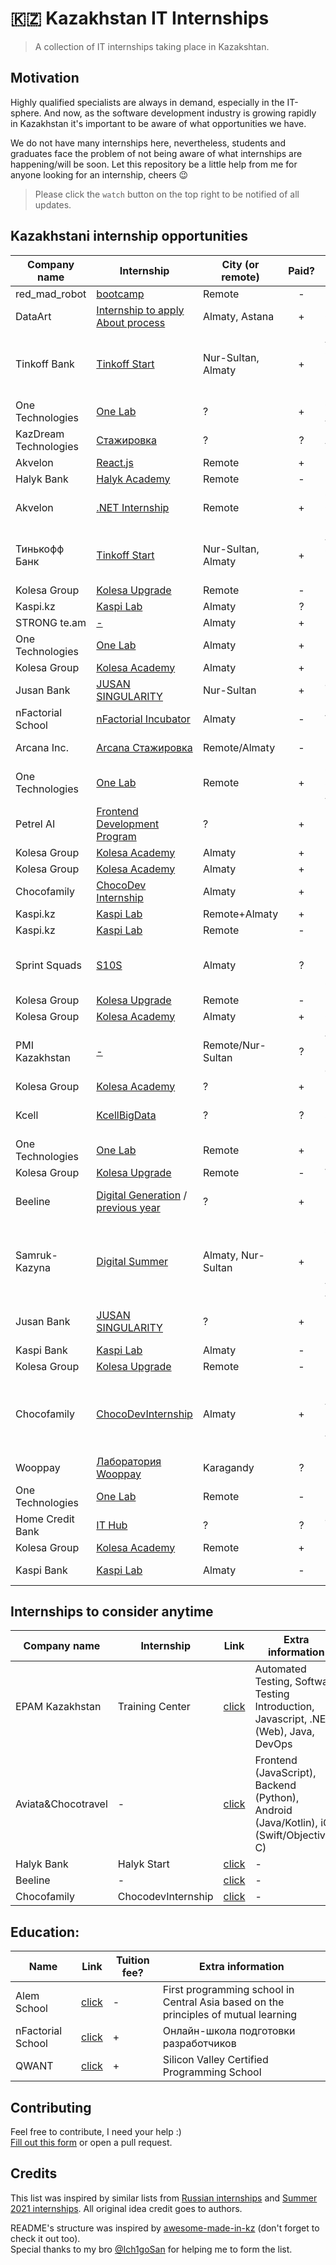 # 🇰🇿 Kazakhstan IT Internships

> A collection of IT internships taking place in Kazakshtan.

## Motivation

Highly qualified specialists are always in demand, especially in the IT-sphere. And now, as the software development industry is growing rapidly in Kazakhstan it's important to be aware of what opportunities we have.

We do not have many internships here, nevertheless, students and graduates face the problem of not being aware of what internships are happening/will be soon. Let this repository be a little help from me for anyone looking for an internship, cheers 😉

> Please click the `watch` button on the top right to be notified of all updates. 

## Kazakhstani internship opportunities

| Company name     | Internship          | City (or remote) | Paid? | Languages & Technologies                             | Deadline   |
| ---------------- | ------------------- | ---------------- | :---: | ---------------------------------------------------- | ---------- |
|  red\_mad\_robot | [bootcamp](https://www.redmadrobot.kz/bootcamp) | Remote  | - |  Flutter, Java, QA, BA  | 12.02.2023 |
|  DataArt | [Internship to apply](https://www.dataart.team/vacancies/QAS460)<br />[About process](https://www.dataart.team/ru/career/for-trainee)  | Almaty, Astana  | + |  QA  | 31.01.2023 |
|  Tinkoff Bank    |  [Tinkoff Start](https://fintech.tinkoff.ru/start/)       | Nur-Sultan, Almaty | +   | Analytics, QA-Engineering, SRE, Java, Frontend , Scala, .NET, Go, ML-engineer, Python, C++, Android, IOS Development | 21.12.2022 |
|  One Technologies | [One Lab](https://lab.one.kz/)  | ?  | + |  QA, Scala, Angular, iOS, Go, Android  | 05.10.2022 |
|  KazDream Technologies | [Стажировка](https://www.instagram.com/kazdream.kz/)    | ?  | ? |  Angular, Go, DevOps, QA  | ? |
| Akvelon        | [React.js](https://t.me/akvelon_KZ_jobs/88)   | Remote  |   +   |  React, Redux, TypeScript  | 28.08.2022 |
| Halyk Bank        | [Halyk Academy](http://halykacademy.kz/DevOps)    | Remote  |   -   |  DevOps  | 25.08.2022 |
| Akvelon      | [.NET Internship](https://t.me/akvelon_KZ_jobs/86)   | Remote  |   +   |  OOP, C#, .NET, ASP.NET Core WebAPI, MSSQL/PostgreSQL/MySQL | 28.08.2022|
| Тинькофф Банк      | [Tinkoff Start](https://fintech.tinkoff.ru/study/start/)  | Nur-Sultan, Almaty  |   +   |  Analytics, QA-Engineering, SRE, Java, Frontend , Scala, .NET, Go, Android, IOS Development  | 16.08.2022|
| Kolesa Group      | [Kolesa Upgrade](https://upgrade.kolesa.group/backend)   | Remote  |   -   |  PHP & Go  | 28.08.2021 |
| Kaspi.kz | [Kaspi Lab](https://hr.kaspi.kz/data-base-administrator/)  | Almaty | ? | MS SQL, Oracle | 22.07.2022? |
| STRONG te.am | [-](http://tiny.cc/strongteaminternship)  | Almaty | + | iOS, Android, Java Backend | 07.06.2022 |
| One Technologies | [One Lab](https://lab.one.kz)  | Almaty |   +  |  Backend GO  | 25.05.2022 |
| Kolesa Group | [Kolesa Academy](https://job.kolesa.kz/academy/)  | Almaty |   +  |  Mobile iOS  | 05.06.2022 |
| Jusan Bank | [JUSAN SINGULARITY](https://singularity.camp/)  | Nur-Sultan |   +  |  Java Backend, Frontend, IOS, Android, DevOps  | ? |
| nFactorial School | [nFactorial Incubator](https://www.instagram.com/p/Cb-BRF-sXAt/)  | Almaty |   -   | Web development  | 30.04.2022 |
| Arcana Inc. | [Arcana Стажировка](https://www.instagram.com/p/CcAYxxvjCzv/)  | Remote/Almaty |   -   | iOS, Android, Python, React, UX/UI, Management  | 20.04.2022 |
| One Technologies | [One Lab](https://lab.one.kz) | Remote           |   +   | QA, Angular, iOS, React, Scala, Java, Business Analytics  | 11.03.2022 |
| Petrel AI | [Frontend Development Program](https://www.instagram.com/p/CaPCWwmMbi-/)  | ? |   +   |  Frontend  | ? |
| Kolesa Group | [Kolesa Academy](https://job.kolesa.kz/academy#ds-vacancy)  | Almaty |   +   |  Data Analyst  | 25.02.2022 |
| Kolesa Group | [Kolesa Academy](https://job.kolesa.kz/academy#php-vacancy)  | Almaty |   +   |  PHP  | 20.02.2022 |
| Chocofamily | [ChocoDev Internship](https://chocofamily.kz/internship.html)  | Almaty |   +  |  Frontend, Backend (Python), iOS, Android  | 12.12.2021 |
| Kaspi.kz | [Kaspi Lab](https://www.linkedin.com/posts/kaspi-kz_kaspi-lab-%D0%BE%D0%B1%D1%8A%D1%8F%D0%B2%D0%BB%D1%8F%D0%B5%D1%82-%D0%BD%D0%B0%D0%B1%D0%BE%D1%80-%D0%BD%D0%B0-%D0%BE%D0%BF%D0%BB%D0%B0%D1%87%D0%B8%D0%B2%D0%B0%D0%B5%D0%BC%D1%83%D1%8E-activity-6863695489938800640-Fmn2/) | Remote+Almaty |  +   |  Product Management   | 19.11.2021 |
| Kaspi.kz | [Kaspi Lab](https://www.instagram.com/p/CU4Cbvssb1v/?utm_medium=copy_link)  | Remote |  -   |  Data Engineering   | 21.10.2021 |
| Sprint Squads | [S10S](https://sprintsquads.com/blog/sprint-squads-otkryvaet-ezhegodnyy-nabor-na-stazhirovku) | Almaty |   ?   |  Backend (Go, Java), Frontend (Angular, Vue), iOS (Swift), Android (Kotlin), QA   | 01.10.2021 |
| Kolesa Group | [Kolesa Upgrade](https://upgrade.kolesa.group/frontend)  | Remote |   -   |  Frontend  | 10.09.2021 |
| Kolesa Group | [Kolesa Academy](https://job.kolesa.kz/academy#qa-vacancy)  | Almaty |   +   |  QA  | 22.08.2021 |
| PMI Kazakhstan | [-](http://pmiqaz.org/)   | Remote/Nur-Sultan  |   ?   |  Android (Java/Kotlin), iOS (Objective-C/Swift), Cross-platform mobile development  | 10.06.2021 |
| Kolesa Group | [Kolesa Academy](https://job.kolesa.kz/academy)  | ?  |   +   |  PHP  | 23.06.2021 |
| Kcell  | [KcellBigData](https://www.linkedin.com/feed/update/urn:li:activity:6795888432456454144) | ? | ? | Business Analytics, Data Science, Data Engineering, DevOps | 09.05.2021 |  
| One Technologies  | [One Lab](https://lab.one.kz) | Remote  |   +   | Backend (Go, Scala, Java) | 17.05.2021 |
| Kolesa Group      | [Kolesa Upgrade](https://upgrade.kolesa.group/)   | Remote  |   -   |  Web QA Automation  | 26.04.2021 |
| Beeline    | [Digital Generation](https://www.linkedin.com/feed/update/urn:li:activity:6778274442947760128/) / [previous year](https://beeline.kz/ru/hr/internship-at-beeline) | ? |   +   | 10 professional directions (IT included)  | ? (previous year - 15.05.2020 |
| Samruk-Kazyna    | [Digital Summer](https://digital-summer.sk.kz/ru/page/about) | Almaty, Nur-Sultan |   +   | Software Development (PHP, Python, Ruby, Node.js, .NET), UX/UI Design, Business/Data Analytics, System/Network Administration | 31.03.2021 |
| Jusan Bank | [JUSAN SINGULARITY](https://jusan.kz/jusan-singularity)  | ? |   +  |  Backend (Java), Frontend, iOS, Android, Devops  | Limited number of places |
| Kaspi Bank       | [Kaspi Lab](https://lab.kaspi.kz/) | Almaty           |   -   | Data Science, .NET, Java                             | 22.02.2021 |
| Kolesa Group      | [Kolesa Upgrade](https://upgrade.kolesa.group/management)   | Remote  |   -   |  Product Management  | 08.02.2021 |
| Chocofamily | [ChocoDevInternship](https://chocofamily.kz/internship) | Almaty | + | Backend (PHP, Python), Frontend (JS, Angular, VUE), Mobile iOS (Objective-C, Swift), Mobile Android (Java, Kotlin), DevOps, QA | 17.12.2020 |
| Wooppay          | [Лаборатория Wooppay](https://landing.wooppay.com/academy)  | Karagandy        |   ?   | UX/UI Design, PHP, Mobile iOS, Project Management    | ?          |
| One Technologies | [One Lab](https://lab.one.kz/) | Remote           |   -   | Backend Go, Frontend Web, Mobile iOS, Mobile Android | 27.11.2020 |
| Home Credit Bank | [IT Hub](https://promo.homecredit.kz/ithub/) | ?                |   ?   | Java, Data Analytics, Regression Testing             | 15.11.2020 |  
| Kolesa Group | [Kolesa Academy](https://job.kolesa.kz/academy) | Remote           |   +   | PHP                                                  | 09.11.2020 |
| Kaspi Bank | [Kaspi Lab](https://lab.kaspi.kz/) | Almaty | - | Data Science, Data Engineering, iOS, Android         | 25.03.2020 |

## Internships to consider anytime

| Company name          | Internship          | Link                                                                                                                        | Extra information
| --------------------- | ------------------- | --------------------------------------------------------------------------------------------------------------------------- | ---- |
| EPAM Kazakhstan       | Training Center     | [click](https://training.epam.kz/#!/Home?lang=ru&City=203,44,43) | Automated Testing, Software Testing Introduction, Javascript, .NET (Web), Java, DevOps |
| Aviata&Chocotravel    | -             | [click](https://www.notion.so/Aviata-Chocotravel-62a81371cd534d5ab4b35fceee1b74ac) | Frontend (JavaScript), Backend (Python), Android (Java/Kotlin), iOS (Swift/Objective-C) |
| Halyk Bank            | Halyk Start         | [click](https://bluescreen.kz/digital-kazakhstan/oplachivaemaja-stazhirovka-dlja-studentov-it-specialnostej-ot-halyk-bank/) | - |
| Beeline               | -                   | [click](https://beeline.kz/ru/hr/internship)                                                                                | - |
| Chocofamily           | ChocodevInternship | [click](https://chocofamily.kz/ourinternship)                                                                               | - |

## Education:

| Name          | Link | Tuition fee? | Extra information
| --------------------- | ------------------- | --------------------------------------------------------------------------------------------------------------------------- | ---- |
| Alem School       | [click](https://alem.school/) | - | First programming school in Central Asia based on the principles of mutual learning |
| nFactorial School | [click](https://www.nfactorial.school/) | + | Онлайн-школа подготовки разработчиков  |
| QWANT | [click](https://qwant.kz/) | + | Silicon Valley Certified Programming School |


## Contributing

Feel free to contribute, I need your help :)  
[Fill out this form](https://forms.gle/8CKj1K33m3iDAZNF6) or open a pull request.

## Credits

This list was inspired by similar lists from [Russian internships](https://github.com/MrHakimov/russian-internships) and [Summer 2021 internships](https://github.com/Pitt-CSC/Summer2021-Internships). All original idea credit goes to authors.

README's structure was inspired by [awesome-made-in-kz](https://github.com/nugmanoff/awesome-made-in-kz) (don't forget to check it out too).  
Special thanks to my bro [@Ich1goSan](https://github.com/Ich1goSan) for helping me to form the list.
